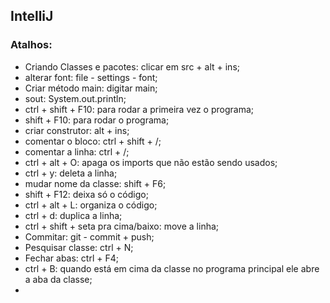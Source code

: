 ## IntelliJ



### Atalhos:

- Criando Classes e pacotes: clicar em src + alt + ins;
- alterar font: file - settings - font;
- Criar método main: digitar main;
- sout: System.out.println;
- ctrl + shift + F10: para rodar a primeira vez o programa;
- shift + F10: para rodar o programa;
- criar construtor: alt + ins;
- comentar o bloco: ctrl + shift + /;
- comentar a linha: ctrl + /;
- ctrl + alt + O: apaga os imports que não estão sendo usados;
- ctrl + y: deleta a linha;
- mudar nome da classe: shift + F6;
- shift + F12: deixa só o código;
- ctrl + alt + L: organiza o código;
- ctrl + d: duplica a linha;
- ctrl + shift + seta pra cima/baixo: move a linha;
- Commitar: git - commit + push;
- Pesquisar classe: ctrl + N;
- Fechar abas: ctrl + F4;
- ctrl + B: quando está em cima da classe no programa principal ele abre a aba da classe;
- 